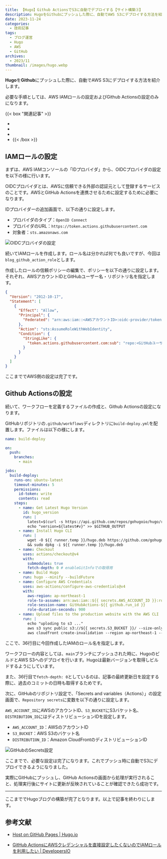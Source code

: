 ```yaml
---
title: 【Hugo】Github ActionsでS3に自動でデプロイする【サイト構築③】
description: HugoをGithubにプッシュした際に、自動でAWS S3にデプロイする方法を紹介します。
date: 2023-11-24
categories: 
  - 技術記事
tags: 
  - ブログ運営
  - Hugo
  - AWS
  - GitHub
archives: 
  - 2023/11
thumbnail: /images/hugo.webp
---
```


**Hugo**を**Github**にプッシュした際に、自動でAWS S3にデプロイする方法を紹介します。

<!--more-->

必要な手順としては、AWS IAMロールの設定およびGithub Actionsの設定のみになります。

{{< box "関連記事" >}}
* [](wordpress-to-hugo)
* [](domain-to-route53)
* [](develop-hugo)
* [](hugo-deploy)
{{< /box >}}

## IAMロールの設定

まずは、AWS IAMコンソールの「IDプロバイダ」から、OIDCプロバイダの設定を以下の様に行います。

OIDCプロバイダとは、AWSに信頼できる外部の認証元として登録するサービスのことです。AWSとGitHub Actionsを連携させるために設定するために必要になります。

IDプロバイダーの追加画面で、以下の通りに設定します。 

* プロバイダのタイプ：`OpenID Connect`
* プロバイダのURL：`https://token.actions.githubusercontent.com`
* 対象者：`sts.amazonaws.com`

![OIDCプロバイダの設定](/images/hugo-github-01.png)

続いてIAMロールを作成します。ロール名は分かれば何でも良いですが、今回は`blog_github_action_role`とします。

作成したロールの信頼ポリシーの編集で、ポリシーを以下の通りに設定します。それぞれ、AWSアカウントIDとGitHubユーザー名・リポジトリ名を指定します。

```json {lineNos="inline", name="信頼ポリシー", hl_lines="7 12"}
{
  "Version": "2012-10-17",
  "Statement": [
    {
      "Effect": "Allow",
      "Principal": {
        "Federated": "arn:aws:iam::<AWSアカウントID>:oidc-provider/token.actions.githubusercontent.com"
      },
      "Action": "sts:AssumeRoleWithWebIdentity",
      "Condition": {
        "StringLike": {
          "token.actions.githubusercontent.com:sub": "repo:<GitHubユーザー名>/<GitHubリポジトリ名>:*"
        }
      }
    }
  ]
}
```

ここまででAWS側の設定は完了です。

## Github Actionsの設定

続いて、ワークフローを定義するファイルの作成と、Github Actionsの設定になります。

GitHubリポジトリの`.github/workflows`ディレクトリに`build-deploy.yml`を配置します。ファイルは以下の様にします。

```yml {lineNos="inline", name="build-deploy.yml", hl_lines="29 36"}
name: build-deploy

on:
  push:
    branches:
      - main

jobs:
  build-deploy:
    runs-on: ubuntu-latest
    timeout-minutes: 5
    permissions:
      id-token: write
      contents: read
    steps:
      - name: Get Latest Hugo Version
        id: hugo_version
        run: |
          latest=$(curl -s https://api.github.com/repos/gohugoio/hugo/releases/latest | jq -r '.tag_name')
          echo "version=${latest#v}" >> $GITHUB_OUTPUT
      - name: Install Hugo CLI
        run: |
          wget -O ${{ runner.temp }}/hugo.deb https://github.com/gohugoio/hugo/releases/download/v${{ steps.hugo_version.outputs.version }}/hugo_extended_${{ steps.hugo_version.outputs.version }}_linux-amd64.deb \
          && sudo dpkg -i ${{ runner.temp }}/hugo.deb
      - name: Checkout
        uses: actions/checkout@v4
        with:
          submodules: true
          fetch-depth: 0 # enableGitInfoでの取得用 
      - name: Build Hugo
        run: hugo --minify --buildFuture
      - name: Configure AWS Credentials
        uses: aws-actions/configure-aws-credentials@v4
        with:
          aws-region: ap-northeast-1
          role-to-assume: arn:aws:iam::${{ secrets.AWS_ACCOUNT_ID }}:role/blog_github_action_role # ロール名
          role-session-name: GitHubActions-${{ github.run_id }}
          role-duration-seconds: 900
      - name: Upload files to the production website with the AWS CLI
        run: |
          echo "uploding to s3 ..."
          aws s3 sync public s3://${{ secrets.S3_BUCKET }}/ --size-only --delete
          aws cloudfront create-invalidation --region ap-northeast-1 --distribution-id ${{ secrets.DISTRIBUTION_ID }} --paths "/*"
```

ここで、36行目に今回作成したIAMのロール名を指定します。

ワークフローの内容としては、`main`ブランチにプッシュされた時に、HugoのビルドとAWS S3へのデプロイを行います。Hugoは最新バージョンを取得しビルドするようにしています。

また、36行目で`fetch-depth: 0`としているのは、記事の最終更新日を設定する際に、過去のコミットの日時も取得するためです。

次に、GitHubのリポジトリ設定で、「Secrets and variables（Actions）」の設定画面で、`Repository secrets`に変数を以下の通りに設定します。 

`AWS_ACCOUNT_ID`にAWSのアカウントID、`S3_BUCKET`にS3バケット名、`DISTRIBUTION_ID`にはディストリビューションIDを設定します。

* `AWS_ACCOUNT_ID`：AWSのアカウントID
* `S3_BUCKET`：AWS S3のバケット名
* `DISTRIBUTION_ID`：Amazon CloudFrontのディストリビューションID

![GitHubのSecrets設定](/images/hugo-github-02.png)

ここまでで、必要な設定は完了になります。これでプッシュ時に自動でS3にデプロイできるようになりました。

実際にGitHubにプッシュし、GitHub Actionsの画面から処理が実行されること、処理実行後にサイトに更新が反映されていることが確認できたら成功です。

* * *

ここまででHugoブログの構築が完了となります。以上で記事を終わりにします。

## 参考文献

* [Host on GitHub Pages | Hugo.io](https://gohugo.io/host-and-deploy/host-on-github-pages/)

* [GitHub ActionsにAWSクレデンシャルを直接設定したくないのでIAMロールを利用したい | DevelopersIO](https://dev.classmethod.jp/articles/github-actions-aws-sts-credentials-iamrole/)